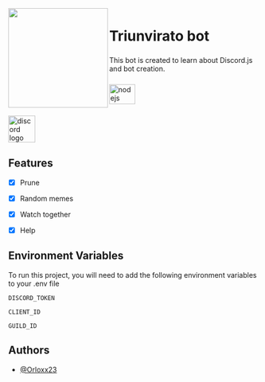 <img align="left" height="200" src="https://i.imgur.com/C2ZE4ID.jpg"  />

###

<h1 align="left">Triunvirato bot</h1>

###

<p align="left">This bot is created to learn about Discord.js and bot creation.</p>

###

<div align="left">
  <img src="https://cdn.jsdelivr.net/gh/devicons/devicon/icons/nodejs/nodejs-original.svg" height="40" width="52" alt="nodejs logo"  />
</div>

###

<div align="left">
  <a href="https://discord.gg/nFuKjrGUqs" target="_blank">
    <img src="https://img.shields.io/static/v1?message=Discord&logo=discord&label=&color=7289DA&logoColor=white&labelColor=&style=for-the-badge" height="54" alt="discord logo"  />
  </a>
</div>

###

## Features

- [x] Prune
- [x] Random memes
- [x] Watch together
- [x] Help


## Environment Variables

To run this project, you will need to add the following environment variables to your .env file

`DISCORD_TOKEN`

`CLIENT_ID`

`GUILD_ID`


## Authors

- [@Orloxx23](https://github.com/Orloxx23)
